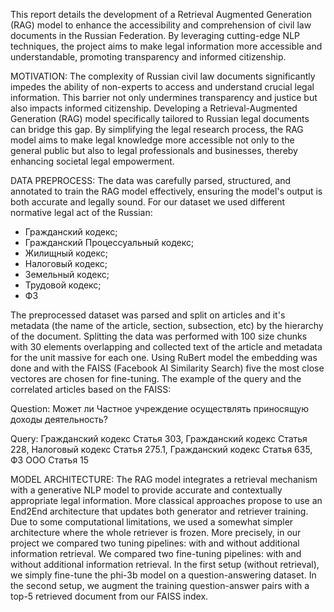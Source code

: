 This report details the development of a Retrieval Augmented Generation (RAG) model to enhance the accessibility and comprehension of civil law documents in the Russian Federation. 
By leveraging cutting-edge NLP techniques, the project aims to make legal information more accessible and understandable, promoting transparency and informed citizenship.

MOTIVATION:
The complexity of Russian civil law documents significantly impedes the ability of non-experts to access and understand crucial legal information. This barrier not only undermines transparency and justice but also impacts informed citizenship. Developing a Retrieval-Augmented Generation (RAG) model specifically tailored to Russian legal documents can bridge this gap. By simplifying the legal research process, the RAG model aims to make legal knowledge more accessible not only to the general public but also to legal professionals and businesses, thereby enhancing societal legal empowerment.

DATA PREPROCESS:
The data was carefully parsed, structured, and annotated to train the RAG model effectively, ensuring the model's output is both accurate and legally sound. For our dataset we used different normative legal act of the Russian:

- Гражданский кодекс;
- Гражданский Процессуальный кодекс;
- Жилищный кодекс;
- Налоговый кодекс;
- Земельный кодекс;
- Трудовой кодекс;
- ФЗ

The preprocessed dataset was parsed and split on articles and it's metadata (the name of the article, section, subsection, etc) by the hierarchy of the document. Splitting the data was performed with 100 size chunks with 30 elements overlapping and collected text of the article and metadata for the unit massive for each one. Using RuBert model the embedding was done and with the FAISS (Facebook AI Similarity Search) five the most close vectores are chosen for fine-tuning. The example of the query and the correlated articles based on the FAISS:

Question: Может ли Частное учреждение осуществлять приносящую доходы деятельность?

Query: Гражданский кодекс Статья 303, Гражданский кодекс Статья 228, Налоговый кодекс Статья 275.1, Гражданский кодекс Статья 635, ФЗ ООО Статья 15

MODEL ARCHITECTURE:
The RAG model integrates a retrieval mechanism with a generative NLP model to provide accurate and contextually appropriate legal information. More classical approaches propose to use an End2End architecture that updates both generator and retriever training. Due to some computational limitations, we used a somewhat simpler architecture where the whole retriever is frozen. More precisely, in our project we compared two tuning pipelines: with and without additional information retrieval.
We compared two fine-tuning pipelines: with and without additional information retrieval. In the first setup (without retrieval), we simply fine-tune the phi-3b model on a question-answering dataset. In the second setup, we augment the training question-answer pairs with a top-5 retrieved document from our FAISS index.
